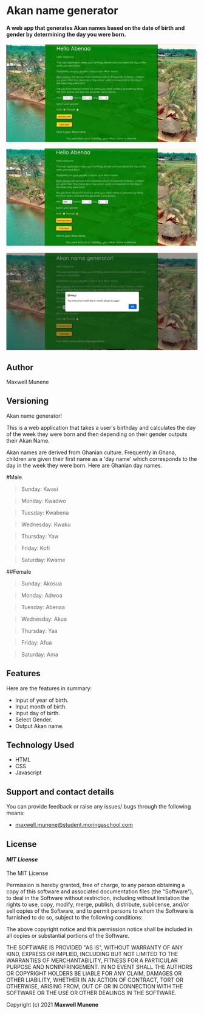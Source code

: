 # Akan name generator
#### A web app that generates  Akan names based on the date of birth and gender by determining the day you were born.
![USER INTERFACE](images/app.jpg)

![RESULTS](images/result.jpg)

![ERROR](images/error.jpg)

## Author
Maxwell Munene

## Versioning
Akan name generator!

This is a web application that takes a user's birthday and calculates the day of the week they were born and then depending on their gender outputs their Akan Name.

Akan names are derived from Ghanian culture. Frequently in Ghana, children are given their first name as a 'day name' which corresponds to the day in the week they were born. Here are Ghanian day names.

#Male.

>Sunday: Kwasi

>Monday: Kwadwo

>Tuesday: Kwabena

>Wednesday: Kwaku

>Thursday:  Yaw

>Friday: Kofi

>Saturday: Kwame

##Female


>Sunday: Akosua

>Monday: Adwoa

>Tuesday: Abenaa

>Wednesday: Akua

>Thursday:  Yaa

>Friday: Afua

>Saturday: Ama

## Features
Here are the features in summary:
* Input of year of birth.
* Input month of birth.
* Input day of birth.
* Select Gender.
* Output Akan name.

## Technology Used
* HTML  
* CSS
* Javascript

## Support and contact details
You can provide feedback or raise any issues/ bugs through the following means:
* maxwell.munene@student.moringaschool.com


## License
#### *MIT License*
The MIT License

Permission is hereby granted, free of charge, to any person obtaining a copy
of this software and associated documentation files (the "Software"), to deal
in the Software without restriction, including without limitation the rights
to use, copy, modify, merge, publish, distribute, sublicense, and/or sell
copies of the Software, and to permit persons to whom the Software is
furnished to do so, subject to the following conditions:

The above copyright notice and this permission notice shall be included in
all copies or substantial portions of the Software.

THE SOFTWARE IS PROVIDED "AS IS", WITHOUT WARRANTY OF ANY KIND, EXPRESS OR
IMPLIED, INCLUDING BUT NOT LIMITED TO THE WARRANTIES OF MERCHANTABILITY,
FITNESS FOR A PARTICULAR PURPOSE AND NONINFRINGEMENT. IN NO EVENT SHALL THE
AUTHORS OR COPYRIGHT HOLDERS BE LIABLE FOR ANY CLAIM, DAMAGES OR OTHER
LIABILITY, WHETHER IN AN ACTION OF CONTRACT, TORT OR OTHERWISE, ARISING FROM,
OUT OF OR IN CONNECTION WITH THE SOFTWARE OR THE USE OR OTHER DEALINGS IN
THE SOFTWARE.

Copyright (c) 2021 **Maxwell Munene**

